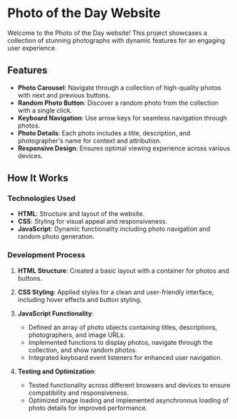 # Photo of the Day Website

Welcome to the Photo of the Day website! This project showcases a collection of stunning photographs with dynamic features for an engaging user experience.

## Features

- **Photo Carousel**: Navigate through a collection of high-quality photos with next and previous buttons.
- **Random Photo Button**: Discover a random photo from the collection with a single click.
- **Keyboard Navigation**: Use arrow keys for seamless navigation through photos.
- **Photo Details**: Each photo includes a title, description, and photographer's name for context and attribution.
- **Responsive Design**: Ensures optimal viewing experience across various devices.

## How It Works

### Technologies Used

- **HTML**: Structure and layout of the website.
- **CSS**: Styling for visual appeal and responsiveness.
- **JavaScript**: Dynamic functionality including photo navigation and random photo generation.

### Development Process

1. **HTML Structure**: Created a basic layout with a container for photos and buttons.
   
2. **CSS Styling**: Applied styles for a clean and user-friendly interface, including hover effects and button styling.

3. **JavaScript Functionality**:
   - Defined an array of photo objects containing titles, descriptions, photographers, and image URLs.
   - Implemented functions to display photos, navigate through the collection, and show random photos.
   - Integrated keyboard event listeners for enhanced user navigation.

4. **Testing and Optimization**:
   - Tested functionality across different browsers and devices to ensure compatibility and responsiveness.
   - Optimized image loading and implemented asynchronous loading of photo details for improved performance.
